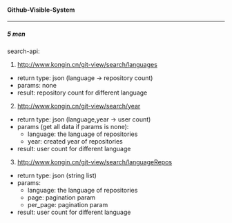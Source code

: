 #### Github-Visible-System
---
##### 5 men

search-api:
1. http://www.kongin.cn/git-view/search/languages
- return type: json (language -> repository count)
- params: none
- result: repository count for different language
2. http://www.kongin.cn/git-view/search/year
- return type: json (language,year -> user count)
- params (get all data if params is none): 
  - language: the language of repositories
  - year: created year of repositories
- result: user count for different language
3. http://www.kongin.cn/git-view/search/languageRepos
- return type: json (string list)
- params: 
  - language: the language of repositories
  - page: pagination param
  - per_page: pagination param
- result: user count for different language